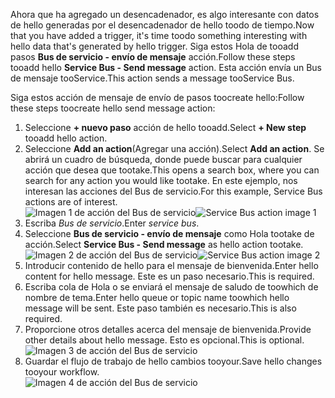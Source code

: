 <span data-ttu-id="2b4f7-101">Ahora que ha agregado un desencadenador, es algo interesante con datos de hello generadas por el desencadenador de hello toodo de tiempo.</span><span class="sxs-lookup"><span data-stu-id="2b4f7-101">Now that you have added a trigger, it's time toodo something interesting with hello data that's generated by hello trigger.</span></span> <span data-ttu-id="2b4f7-102">Siga estos Hola de tooadd pasos **Bus de servicio - envío de mensaje** acción.</span><span class="sxs-lookup"><span data-stu-id="2b4f7-102">Follow these steps tooadd hello **Service Bus - Send message** action.</span></span> <span data-ttu-id="2b4f7-103">Esta acción envía un Bus de mensaje tooService.</span><span class="sxs-lookup"><span data-stu-id="2b4f7-103">This action sends a message tooService Bus.</span></span>  

<span data-ttu-id="2b4f7-104">Siga estos acción de mensaje de envío de pasos toocreate hello:</span><span class="sxs-lookup"><span data-stu-id="2b4f7-104">Follow these steps toocreate hello send message action:</span></span>  

1. <span data-ttu-id="2b4f7-105">Seleccione **+ nuevo paso** acción de hello tooadd.</span><span class="sxs-lookup"><span data-stu-id="2b4f7-105">Select **+ New step** tooadd hello action.</span></span>  
2. <span data-ttu-id="2b4f7-106">Seleccione **Add an action**(Agregar una acción).</span><span class="sxs-lookup"><span data-stu-id="2b4f7-106">Select **Add an action**.</span></span> <span data-ttu-id="2b4f7-107">Se abrirá un cuadro de búsqueda, donde puede buscar para cualquier acción que desea que tootake.</span><span class="sxs-lookup"><span data-stu-id="2b4f7-107">This opens a search box, where you can search for any action you would like tootake.</span></span> <span data-ttu-id="2b4f7-108">En este ejemplo, nos interesan las acciones del Bus de servicio.</span><span class="sxs-lookup"><span data-stu-id="2b4f7-108">For this example, Service Bus actions are of interest.</span></span>    
   <span data-ttu-id="2b4f7-109">![Imagen 1 de acción del Bus de servicio](./media/connectors-create-api-servicebus/action-1.png)</span><span class="sxs-lookup"><span data-stu-id="2b4f7-109">![Service Bus action image 1](./media/connectors-create-api-servicebus/action-1.png)</span></span>   
3. <span data-ttu-id="2b4f7-110">Escriba *Bus de servicio*.</span><span class="sxs-lookup"><span data-stu-id="2b4f7-110">Enter *service bus*.</span></span>  
4. <span data-ttu-id="2b4f7-111">Seleccione **Bus de servicio - envío de mensaje** como Hola tootake de acción.</span><span class="sxs-lookup"><span data-stu-id="2b4f7-111">Select **Service Bus - Send message** as hello action tootake.</span></span>  
   <span data-ttu-id="2b4f7-112">![Imagen 2 de acción del Bus de servicio](./media/connectors-create-api-servicebus/action-2.png)</span><span class="sxs-lookup"><span data-stu-id="2b4f7-112">![Service Bus action image 2](./media/connectors-create-api-servicebus/action-2.png)</span></span>    
5. <span data-ttu-id="2b4f7-113">Introducir contenido de hello para el mensaje de bienvenida.</span><span class="sxs-lookup"><span data-stu-id="2b4f7-113">Enter hello content for hello message.</span></span> <span data-ttu-id="2b4f7-114">Este es un paso necesario.</span><span class="sxs-lookup"><span data-stu-id="2b4f7-114">This is required.</span></span>  
6. <span data-ttu-id="2b4f7-115">Escriba cola de Hola o se enviará el mensaje de saludo de toowhich de nombre de tema.</span><span class="sxs-lookup"><span data-stu-id="2b4f7-115">Enter hello queue or topic name toowhich hello message will be sent.</span></span> <span data-ttu-id="2b4f7-116">Este paso también es necesario.</span><span class="sxs-lookup"><span data-stu-id="2b4f7-116">This is also required.</span></span>   
7. <span data-ttu-id="2b4f7-117">Proporcione otros detalles acerca del mensaje de bienvenida.</span><span class="sxs-lookup"><span data-stu-id="2b4f7-117">Provide other details about hello message.</span></span> <span data-ttu-id="2b4f7-118">Esto es opcional.</span><span class="sxs-lookup"><span data-stu-id="2b4f7-118">This is optional.</span></span>     
   ![Imagen 3 de acción del Bus de servicio](./media/connectors-create-api-servicebus/action-3.png)    
8. <span data-ttu-id="2b4f7-120">Guardar el flujo de trabajo de hello cambios tooyour.</span><span class="sxs-lookup"><span data-stu-id="2b4f7-120">Save hello changes tooyour workflow.</span></span>   
   ![Imagen 4 de acción del Bus de servicio](./media/connectors-create-api-servicebus/action-4.png)     

